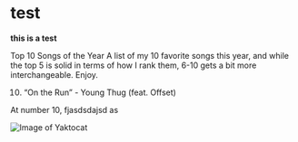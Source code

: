 # test

**this is a test** 

Top 10 Songs of the Year
A list of my 10 favorite songs this year, and while the top 5 is solid in terms of how I rank them, 6-10 gets a bit more interchangeable. Enjoy.

10. “On the Run” - Young Thug (feat. Offset)

At number 10, fjasdsdajsd
as

![Image of Yaktocat]()



